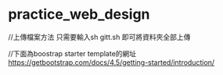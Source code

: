 # practice_web_design

//上傳檔案方法
只需要輸入sh gitt.sh
即可將資料夾全部上傳

//下面為boostrap starter template的網址
https://getbootstrap.com/docs/4.5/getting-started/introduction/
